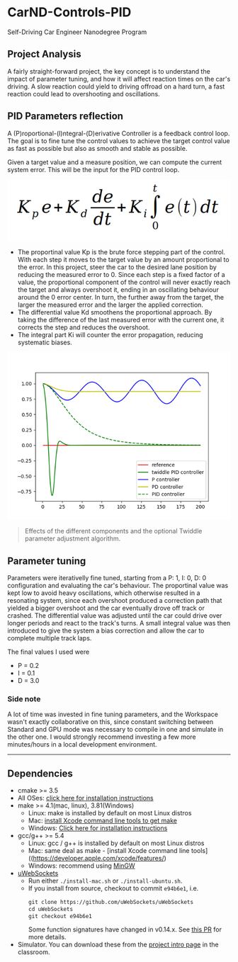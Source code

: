 # CarND-Controls-PID
Self-Driving Car Engineer Nanodegree Program

## Project Analysis
A fairly straight-forward project, the key concept is to understand the impact of parameter tuning, and how it will affect reaction times on the car's driving. A slow reaction could yield to driving offroad on a hard turn, a fast reaction could lead to overshooting and oscillations.

## PID Parameters reflection
A (P)roportional-(I)ntegral-(D)erivative Controller is a feedback control loop. The goal is to fine tune the control values to achieve the target control value as fast as possible but also as smooth and stable as possible.

Given a target value and a measure position, we can compute the current system error. This will be the input for the PID control loop.

![Img/PID](./Img/PIDEquation.png)

- The proportinal value Kp is the brute force stepping part of the control. With each step it moves to the target value by an amount proportional to the error. In this project, steer the car to the desired lane position by reducing the measured error to 0. Since each step is a fixed factor of a value, the proportional component of the control will never exactly reach the target and always overshoot it, ending in an oscillating behaviour around the 0 error center. In turn, the further away from the target, the larger the measured error and the larger the applied correction.
- The differential value Kd smoothens the proportional approach. By taking the difference of the last measured error with the current one, it corrects the step and reduces the overshoot.
- The integral part Ki will counter the error propagation, reducing systematic biases.

![Img/Twiddle](./Img/twiddle.png)
> Effects of the different components and the optional Twiddle parameter adjustment algorithm. 

## Parameter tuning
Parameters were iterativelly fine tuned, starting from a P: 1, I: 0, D: 0 configuration and evaluating the car's behaviour. 
The proportinal value was kept low to avoid heavy oscillations, which otherwise resulted in a resonating system, since each overshoot produced a correction path that yielded a bigger overshoot and the car eventually drove off track or crashed.
The differential value was adjusted until the car could drive over longer periods and react to the track's turns.
A small integral value was then introduced to give the system a bias correction and allow the car to complete multiple track laps.

The final values I used were 
- P = 0.2
- I = 0.1
- D = 3.0

### Side note
A lot of time was invested in fine tuning parameters, and the Workspace wasn't exactly collaborative on this, since constant switching between Standard and GPU mode was necessary to compile in one and simulate in the other one. I would strongly recommend investing a few more minutes/hours in a local development environment.

---

## Dependencies

* cmake >= 3.5
 * All OSes: [click here for installation instructions](https://cmake.org/install/)
* make >= 4.1(mac, linux), 3.81(Windows)
  * Linux: make is installed by default on most Linux distros
  * Mac: [install Xcode command line tools to get make](https://developer.apple.com/xcode/features/)
  * Windows: [Click here for installation instructions](http://gnuwin32.sourceforge.net/packages/make.htm)
* gcc/g++ >= 5.4
  * Linux: gcc / g++ is installed by default on most Linux distros
  * Mac: same deal as make - [install Xcode command line tools]((https://developer.apple.com/xcode/features/)
  * Windows: recommend using [MinGW](http://www.mingw.org/)
* [uWebSockets](https://github.com/uWebSockets/uWebSockets)
  * Run either `./install-mac.sh` or `./install-ubuntu.sh`.
  * If you install from source, checkout to commit `e94b6e1`, i.e.
    ```
    git clone https://github.com/uWebSockets/uWebSockets 
    cd uWebSockets
    git checkout e94b6e1
    ```
    Some function signatures have changed in v0.14.x. See [this PR](https://github.com/udacity/CarND-MPC-Project/pull/3) for more details.
* Simulator. You can download these from the [project intro page](https://github.com/udacity/self-driving-car-sim/releases) in the classroom.

